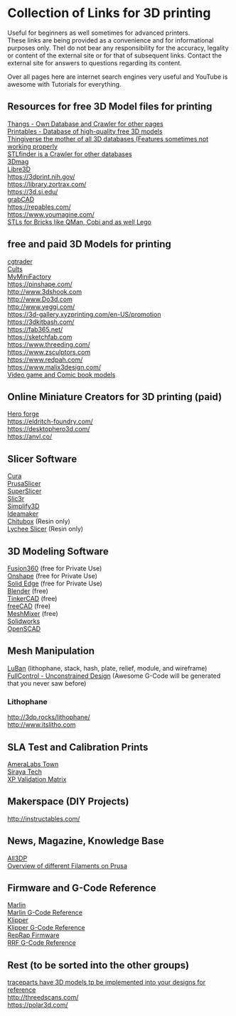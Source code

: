 # Collection of Links for 3D printing

Useful for beginners as well sometimes for advanced printers.  
These links are being provided as a convenience and for informational purposes only. TheI do not bear any responsibility for the accuracy, legality or content of the external site or for that of subsequent links. Contact the external site for answers to questions regarding its content.

Over all pages here are internet search engines very useful and YouTube is awesome with Tutorials for everything.

## Resources for free 3D Model files for printing
[Thangs - Own Database and Crawler for other pages](https://thangs.com)  
[Printables - Database of high-quality free 3D models](https://www.printables.com/)  
[Thingiverse the mother of all 3D databases (Features sometimes not working properly](https://thingiverse.com)  
[STLfinder is a Crawler for other databases](http://www.stlfinder.com)  
[3Dmag](http://3Dmag.org)  
[Libre3D](https://libre3d.com/)  
https://3dprint.nih.gov/  
https://library.zortrax.com/  
https://3d.si.edu/  
[grabCAD](https://grabcad.com/library)  
https://repables.com/  
https://www.youmagine.com/  
[STLs for Bricks like QMan, Cobi and as well Lego](https://www.ldraw.org/)  

## free and paid 3D Models for printing
[cgtrader](http://www.cgtrader.com)  
[Cults](https://Cults3d.com)  
[MyMiniFactory](https://www.myminifactory.com/)  
https://pinshape.com/  
http://www.3dshook.com  
http://www.Do3d.com  
http://www.yeggi.com/  
https://3d-gallery.xyzprinting.com/en-US/promotion  
https://3dkitbash.com/  
https://fab365.net/  
https://sketchfab.com  
https://www.threeding.com/  
https://www.zsculptors.com  
https://www.redpah.com/  
https://www.malix3design.com/  
[Video game and Comic book models](https://www.gambody.com/)  

## Online Miniature Creators for 3D printing (paid)
[Hero forge](https://www.heroforge.com/)  
https://eldritch-foundry.com/  
https://desktophero3d.com/  
https://anvl.co/  

## Slicer Software
[Cura](https://ultimaker.com/software/ultimaker-cura)  
[PrusaSlicer](https://github.com/prusa3d/PrusaSlicer)  
[SuperSlicer](https://github.com/supermerill/SuperSlicer)  
[Slic3r](https://slic3r.org/)  
[Simplify3D](https://www.simplify3d.com/)  
[Ideamaker](https://www.raise3d.com/ideamaker/)  
[Chitubox](https://www.chitubox.com/) (Resin only)  
[Lychee Slicer](https://mango3d.io/) (Resin only)  

## 3D Modeling Software
[Fusion360](https://www.autodesk.de/products/fusion-360/personal) (free for Private Use)  
[Onshape](https://www.onshape.com/en/products/free) (free for Private Use)  
[Solid Edge](https://solidedge.siemens.com/de/solutions/users/hobbyists-and-makers/) (free for Private Use)  
[Blender](https://www.blender.org/) (free)  
[TinkerCAD](https://www.tinkercad.com/) (free)  
[freeCAD](https://www.freecadweb.org/) (free)  
[MeshMixer](https://www.meshmixer.com/download.html) (free)  
[Solidworks](https://www.mbcad.de/solidworks-produkte/3dexperience-solidworks-privatlizenz/?fbclid=IwAR0iVw8LB3aDrWFmFiDeiyYulvEdLfl4hzY3s2SKPhZIJnG3nUwIvkwxP4I)  
[OpenSCAD](https://openscad.org/)  

## Mesh Manipulation
[LuBan](https://www.luban3d.com/) (lithophane, stack, hash, plate, relief, module, and wireframe)  
[FullControl - Unconstrained Design](https://fullcontrol.xyz/) (Awesome G-Code will be generated that you never saw before)

### Lithophane
http://3dp.rocks/lithophane/  
http://www.itslitho.com  

## SLA Test and Calibration Prints
[AmeraLabs Town](https://ameralabs.com/blog/3d-printer-calibration-part/)  
[Siraya Tech](https://siraya.tech/pages/siraya-tech-test-model)  
[XP Validation Matrix](https://github.com/Photonsters/Resin-exposure-finder-v2/releases/tag/BETA_2.1)  

## Makerspace (DIY Projects)
http://instructables.com/  

## News, Magazine, Knowledge Base
[All3DP](https://www.all3dp.com/)  
[Overview of different Filaments on Prusa](https://help.prusa3d.com/en/materials)  

## Firmware and G-Code Reference
[Marlin](https://marlinfw.org/)  
[Marlin G-Code Reference](https://marlinfw.org/meta/gcode/)  
[Klipper](https://www.klipper3d.org/)  
[Klipper G-Code Reference](https://github.com/Klipper3d/klipper/blob/master/docs/G-Codes.md)  
[RepRap Firmware](https://configtool.reprapfirmware.org/Start)  
[RRF G-Code Reference](https://reprap.org/wiki/G-code)  

## Rest (to be sorted into the other groups)
[traceparts have 3D models tp be implemented into your designs for reference](https://www.traceparts.com/en)  
http://threedscans.com/  
https://polar3d.com/  
